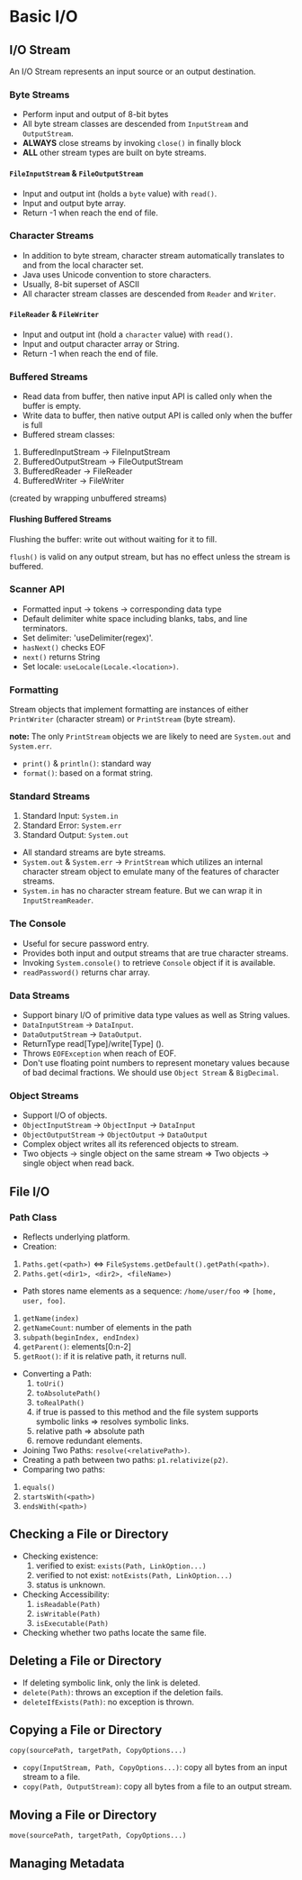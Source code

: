 # Basic I/O

## I/O Stream
An I/O Stream represents an input source or an output destination.


### Byte Streams
*  Perform input and output of 8-bit bytes
*  All byte stream classes are descended from `InputStream` and `OutputStream`.
*  **ALWAYS** close streams by invoking `close()` in finally block
*  **ALL** other stream types are built on byte streams.

#### `FileInputStream` & `FileOutputStream`
*  Input and output int (holds a `byte` value) with `read()`.
*  Input and output byte array. 
*  Return -1 when reach the end of file.


### Character Streams
*  In addition to byte stream, character stream automatically translates to and from the local character set.
*  Java uses Unicode convention to store characters.
*  Usually, 8-bit superset of ASCII
*  All character stream classes are descended from `Reader` and `Writer`.

#### `FileReader` & `FileWriter`
*  Input and output int  (hold a `character` value) with `read()`.
*  Input and output character array or String.
*  Return -1 when reach the end of file.


### Buffered Streams
*  Read data from buffer, then native input API is called only when the buffer is empty.
*  Write data to buffer, then native output API is called only when the buffer is full
*  Buffered stream classes:
  1. BufferedInputStream -> FileInputStream
  2. BufferedOutputStream -> FileOutputStream
  3. BufferedReader -> FileReader
  4. BufferedWriter -> FileWriter

  (created by wrapping unbuffered streams)

#### Flushing Buffered Streams
Flushing the buffer: write out without waiting for it to fill.

`flush()` is valid on any output stream, but has no effect unless the stream is buffered.


### Scanner API
*  Formatted input -> tokens -> corresponding data type
*  Default delimiter white space including blanks, tabs, and line terminators. 
*  Set delimiter: 'useDelimiter(regex)'.
*  `hasNext()` checks EOF
*  `next()` returns String
*  Set locale: `useLocale(Locale.<location>)`.


### Formatting
Stream objects that implement formatting are instances of either `PrintWriter` (character stream) or `PrintStream` (byte stream).

**note:** The only `PrintStream` objects we are likely to need are `System.out` and `System.err`.

*  `print()` & `println()`: standard way
*  `format()`: based on a format string.


### Standard Streams
1. Standard Input: `System.in`
2. Standard Error: `System.err`
3. Standard Output: `System.out`


*  All standard streams are byte streams.
*  `System.out` & `System.err` -> `PrintStream` which utilizes an internal character stream object to emulate many of the features of character streams.
*  `System.in` has no character stream feature. But we can wrap it in `InputStreamReader`.


### The Console
*  Useful for secure password entry.
*  Provides both input and output streams that are true character streams.
*  Invoking `System.console()` to retrieve `Console` object if it is available.
*  `readPassword()` returns char array.


### Data Streams
*  Support binary I/O of primitive data type values as well as String values.
*  `DataInputStream` -> `DataInput`.
*  `DataOutputStream` -> `DataOutput`.
*  ReturnType read\[Type\]/write\[Type\] ().
*  Throws `EOFException` when reach of EOF.
*  Don't use floating point numbers to represent monetary values because of bad decimal fractions. We should use `Object Stream` & `BigDecimal`.


### Object Streams
*  Support I/O of objects.
*  `ObjectInputStream` -> `ObjectInput` -> `DataInput`
*  `ObjectOutputStream` -> `ObjectOutput` -> `DataOutput`
*  Complex object writes all its referenced objects to stream.
*  Two objects -> single object on the same stream => Two objects -> single object when read back.


## File I/O
### Path Class
*  Reflects underlying platform.
*  Creation: 
  1. `Paths.get(<path>)` <=> `FileSystems.getDefault().getPath(<path>)`.
  2. `Paths.get(<dir1>, <dir2>, <fileName>)`
*  Path stores name elements as a sequence: `/home/user/foo` => `[home, user, foo]`.
  1. `getName(index)`
  2. `getNameCount`: number of elements in the path
  3. `subpath(beginIndex, endIndex)`
  4. `getParent()`: elements[0:n-2]
  5. `getRoot()`: if it is relative path, it returns null.
* Converting a Path:
  1. `toUri()`
  2. `toAbsolutePath()`
  3. `toRealPath()`
    1. if true is passed to this method and the file system supports symbolic links => resolves symbolic links.
    2. relative path => absolute path
    3. remove redundant elements.
*  Joining Two Paths: `resolve(<relativePath>)`.
*  Creating a path between two paths: `p1.relativize(p2)`.
*  Comparing two paths:
  1. `equals()`
  2. `startsWith(<path>)`
  3. `endsWith(<path>)`


## Checking a File or Directory
* Checking existence:
  1. verified to exist: `exists(Path, LinkOption...)`
  2. verified to not exist: `notExists(Path, LinkOption...)`
  3. status is unknown.
* Checking Accessibility:
  1. `isReadable(Path)`
  2. `isWritable(Path)`
  3. `isExecutable(Path)`
* Checking whether two paths locate the same file.


## Deleting a File or Directory
* If deleting symbolic link, only the link is deleted.
* `delete(Path)`: throws an exception if the deletion fails.
* `deleteIfExists(Path)`: no exception is thrown.


## Copying a File or Directory
`copy(sourcePath, targetPath, CopyOptions...)`

* `copy(InputStream, Path, CopyOptions...)`: copy all bytes from an input stream to a file.
* `copy(Path, OutputStream)`: copy all bytes from a file to an output stream.


## Moving a File or Directory
`move(sourcePath, targetPath, CopyOptions...)`


## Managing Metadata





